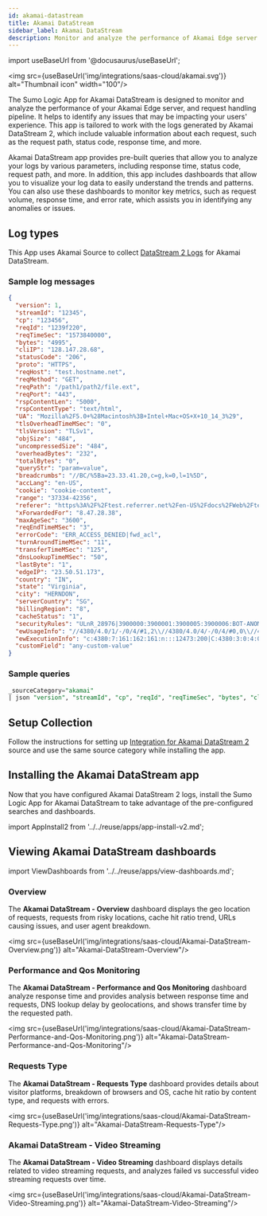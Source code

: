 ```yaml
---
id: akamai-datastream
title: Akamai DataStream
sidebar_label: Akamai DataStream
description: Monitor and analyze the performance of Akamai Edge server.
---
```


import useBaseUrl from '@docusaurus/useBaseUrl';

<img src={useBaseUrl('img/integrations/saas-cloud/akamai.svg')} alt="Thumbnail icon" width="100"/>

The Sumo Logic App for Akamai DataStream is designed to monitor and analyze the performance of your Akamai Edge server, and request handling pipeline. It helps to identify any issues that may be impacting your users' experience. This app is tailored to work with the logs generated by Akamai DataStream 2, which include valuable information about each request, such as the request path, status code, response time, and more.

Akamai DataStream app provides pre-built queries that allow you to analyze your logs by various parameters, including response time, status code, request path, and more. In addition, this app includes dashboards that allow you to visualize your log data to easily understand the trends and patterns. You can also use these dashboards to monitor key metrics, such as request volume, response time, and error rate, which assists you in identifying any anomalies or issues.

## Log types

This App uses Akamai Source to collect [DataStream 2 Logs](https://techdocs.akamai.com/datastream2/docs/log-format-1#sample-log-lines) for Akamai DataStream.

### Sample log messages

```json title="DataStream 2"
{
  "version": 1,
  "streamId": "12345",
  "cp": "123456",
  "reqId": "1239f220",
  "reqTimeSec": "1573840000",
  "bytes": "4995",
  "cliIP": "128.147.28.68",
  "statusCode": "206",
  "proto": "HTTPS",
  "reqHost": "test.hostname.net",
  "reqMethod": "GET",
  "reqPath": "/path1/path2/file.ext",
  "reqPort": "443",
  "rspContentLen": "5000",
  "rspContentType": "text/html",
  "UA": "Mozilla%2F5.0+%28Macintosh%3B+Intel+Mac+OS+X+10_14_3%29",
  "tlsOverheadTimeMSec": "0",
  "tlsVersion": "TLSv1",
  "objSize": "484",
  "uncompressedSize": "484",
  "overheadBytes": "232",
  "totalBytes": "0",
  "queryStr": "param=value",
  "breadcrumbs": "//BC/%5Ba=23.33.41.20,c=g,k=0,l=1%5D",
  "accLang": "en-US",
  "cookie": "cookie-content",
  "range": "37334-42356",
  "referer": "https%3A%2F%2Ftest.referrer.net%2Fen-US%2Fdocs%2FWeb%2Ftest",
  "xForwardedFor": "8.47.28.38",
  "maxAgeSec": "3600",
  "reqEndTimeMSec": "3",
  "errorCode": "ERR_ACCESS_DENIED|fwd_acl",
  "turnAroundTimeMSec": "11",
  "transferTimeMSec": "125",
  "dnsLookupTimeMSec": "50",
  "lastByte": "1",
  "edgeIP": "23.50.51.173",
  "country": "IN",
  "state": "Virginia",
  "city": "HERNDON",
  "serverCountry": "SG",
  "billingRegion": "8",
  "cacheStatus": "1",
  "securityRules": "ULnR_28976|3900000:3900001:3900005:3900006:BOT-ANOMALY-HEADER|",
  "ewUsageInfo": "//4380/4.0/1/-/0/4/#1,2\\//4380/4.0/4/-/0/4/#0,0\\//4380/4.0/5/-/1/1/#0,0",
  "ewExecutionInfo": "c:4380:7:161:162:161:n:::12473:200|C:4380:3:0:4:0:n:::6967:200|R:4380:20:99:99:1:n:::35982:200",
  "customField": "any-custom-value"
}
```

### Sample queries

```sql
_sourceCategory="akamai"
| json "version", "streamId", "cp", "reqId", "reqTimeSec", "bytes", "cliIP", "statusCode", "proto", "reqHost", "reqMethod", "reqPath", "reqPort", "rspContentLen", "rspContentType", "UA", "tlsOverheadTimeMSec", "tlsVersion", "objSize", "uncompressedSize", "overheadBytes", "totalBytes", "queryStr", "breadcrumbs", "accLang", "cookie", "range", "referer", "xForwardedFor", "maxAgeSec", "reqEndTimeMSec", "errorCode", "turnAroundTimeMSec", "transferTimeMSec", "dnsLookupTimeMSec", "lastByte", "edgeIP", "country", "state", "city", "serverCountry", "billingRegion", "cacheStatus", "securityRules", "ewUsageInfo", "ewExecutionInfo", "customField" as  version, streamId, cp, reqId, reqTimeSec, bytes, cliIP, statusCode, proto, reqHost, reqMethod, reqPath, reqPort, rspContentLen, rspContentType, UA, tlsOverheadTimeMSec, tlsVersion, objSize, uncompressedSize, overheadBytes, totalBytes, queryStr, breadcrumbs, accLang, cookie, range, referer, xForwardedFor, maxAgeSec, reqEndTimeMSec, errorCode, turnAroundTimeMSec, transferTimeMSec, dnsLookupTimeMSec, lastByte, edgeIP, country, state, city, serverCountry, billingRegion, cacheStatus, securityRules, ewUsageInfo, ewExecutionInfo, customField
```

## Setup Collection

Follow the instructions for setting up [Integration for Akamai DataStream 2](https://techdocs.akamai.com/datastream2/docs/stream-sumo-logic) source and use the same source category while installing the app.

## Installing the Akamai DataStream app

Now that you have configured Akamai DataStream 2 logs, install the Sumo Logic App for Akamai DataStream to take advantage of the pre-configured searches and dashboards.

import AppInstall2 from '../../reuse/apps/app-install-v2.md';

<AppInstall2/>

## Viewing Akamai DataStream dashboards​

import ViewDashboards from '../../reuse/apps/view-dashboards.md';

<ViewDashboards/>

### Overview

The **Akamai DataStream - Overview** dashboard displays the geo location of requests, requests from risky locations, cache hit ratio trend, URLs causing issues, and user agent breakdown.

<img src={useBaseUrl('img/integrations/saas-cloud/Akamai-DataStream-Overview.png')} alt="Akamai-DataStream-Overview"/>

### Performance and Qos Monitoring

The **Akamai DataStream - Performance and Qos Monitoring** dashboard analyze response time and provides analysis between response time and requests, DNS lookup delay by geolocations, and shows transfer time by the requested path.

<img src={useBaseUrl('img/integrations/saas-cloud/Akamai-DataStream-Performance-and-Qos-Monitoring.png')} alt="Akamai-DataStream-Performance-and-Qos-Monitoring"/>

### Requests Type

The **Akamai DataStream - Requests Type** dashboard provides details about visitor platforms, breakdown of browsers and OS, cache hit ratio by content type, and requests with errors.

<img src={useBaseUrl('img/integrations/saas-cloud/Akamai-DataStream-Requests-Type.png')} alt="Akamai-DataStream-Requests-Type"/>

### Akamai DataStream - Video Streaming

The **Akamai DataStream - Video Streaming** dashboard displays details related to video streaming requests, and analyzes failed vs successful video streaming requests over time.

<img src={useBaseUrl('img/integrations/saas-cloud/Akamai-DataStream-Video-Streaming.png')} alt="Akamai-DataStream-Video-Streaming"/>
